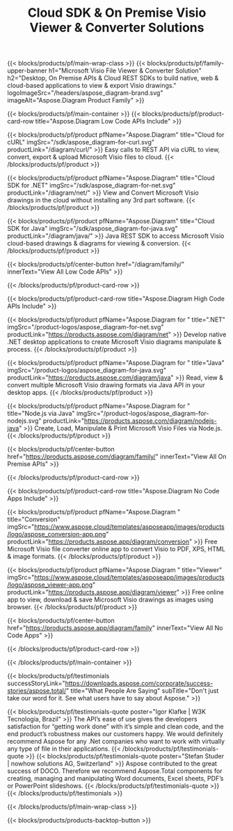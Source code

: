 ﻿---
title: Cloud SDK & On Premise Visio Viewer & Converter Solutions 
description: Desktop, On Premise APIs & Cloud REST SDKs to build native, web & cloud-based applications to view & export Visio drawings 
weight: 40
url: /
---

{{< blocks/products/pf/main-wrap-class >}}
{{< blocks/products/pf/family-upper-banner h1="Microsoft Visio File Viewer & Converter Solution" h2="Desktop, On Premise APIs & Cloud REST SDKs to build native, web & cloud-based applications to view & export Visio drawings." logoImageSrc="/headers/aspose_diagram-brand.svg" imageAlt="Aspose.Diagram Product Family" >}}

{{< blocks/products/pf/main-container >}}
{{< blocks/products/pf/product-card-row title="Aspose.Diagram Low Code APIs Include" >}}

{{< blocks/products/pf/product pfName="Aspose.Diagram" title="Cloud for cURL" imgSrc="/sdk/aspose_diagram-for-curl.svg" productLink="/diagram/curl/" >}}
Easy calls to REST API via cURL to view, convert, export & upload Microsoft Visio files to cloud.
{{< /blocks/products/pf/product >}}

{{< blocks/products/pf/product pfName="Aspose.Diagram" title="Cloud SDK for .NET" imgSrc="/sdk/aspose_diagram-for-net.svg" productLink="/diagram/net/" >}}
View and Convert Microsoft Visio drawings in the cloud without installing any 3rd part software.
{{< /blocks/products/pf/product >}}

{{< blocks/products/pf/product pfName="Aspose.Diagram" title="Cloud SDK for Java" imgSrc="/sdk/aspose_diagram-for-java.svg" productLink="/diagram/java/" >}}
Java REST SDK to access Microsoft Visio cloud-based drawings & diagrams for viewing & conversion.
{{< /blocks/products/pf/product >}}

{{< blocks/products/pf/center-button href="/diagram/family/" innerText="View All Low Code APIs" >}}

{{< /blocks/products/pf/product-card-row >}}

{{< blocks/products/pf/product-card-row title="Aspose.Diagram High Code APIs Include" >}}

{{< blocks/products/pf/product pfName="Aspose.Diagram for " title=".NET" imgSrc="/product-logos/aspose_diagram-for-net.svg" productLink="https://products.aspose.com/diagram/net" >}}
Develop native .NET desktop applications to create Microsoft Visio diagrams manipulate & process.
{{< /blocks/products/pf/product >}}

{{< blocks/products/pf/product pfName="Aspose.Diagram for " title="Java" imgSrc="/product-logos/aspose_diagram-for-java.svg" productLink="https://products.aspose.com/diagram/java" >}}
Read, view & convert multiple Microsoft Visio drawing formats via Java API in your desktop apps.
{{< /blocks/products/pf/product >}}

{{< blocks/products/pf/product pfName="Aspose.Diagram for " title="Node.js via Java" imgSrc="/product-logos/aspose_diagram-for-nodejs.svg" productLink="https://products.aspose.com/diagram/nodejs-java" >}}
Create, Load, Manipulate & Print Microsoft Visio Files via Node.js.
{{< /blocks/products/pf/product >}}

{{< blocks/products/pf/center-button href="https://products.aspose.com/diagram/family/" innerText="View All On Premise APIs" >}}

{{< /blocks/products/pf/product-card-row >}}

{{< blocks/products/pf/product-card-row title="Aspose.Diagram No Code Apps Include" >}}

{{< blocks/products/pf/product pfName="Aspose.Diagram " title="Conversion" imgSrc="https://www.aspose.cloud/templates/asposeapp/images/products/logo/aspose_conversion-app.png" productLink="https://products.aspose.app/diagram/conversion" >}}
Free Microsoft Visio file converter online app to convert Visio to PDF, XPS, HTML & image formats.
{{< /blocks/products/pf/product >}}

{{< blocks/products/pf/product pfName="Aspose.Diagram " title="Viewer" imgSrc="https://www.aspose.cloud/templates/asposeapp/images/products/logo/aspose_viewer-app.png" productLink="https://products.aspose.app/diagram/viewer" >}}
Free online app to view, download & save Microsoft Visio drawings as images using browser.
{{< /blocks/products/pf/product >}}

{{< blocks/products/pf/center-button href="https://products.aspose.app/diagram/family" innerText="View All No Code Apps" >}}

{{< /blocks/products/pf/product-card-row >}}

{{< /blocks/products/pf/main-container >}}

{{< blocks/products/pf/testimonials successStoryLink="https://downloads.aspose.com/corporate/success-stories/aspose.total/" title="What People Are Saying" subTitle="Don't just take our word for it. See what users have to say about Aspose." >}}

{{< blocks/products/pf/testimonials-quote poster="Igor Klafke | W3K Tecnologia, Brazil" >}}
The API’s ease of use gives the developers satisfaction for “getting work done” with it’s simple and clean code, and the end product’s robustness makes our customers happy. We would definitely recommend Aspose for any .Net companies who want to work with virtually any type of file in their applications.
{{< /blocks/products/pf/testimonials-quote >}}
{{< blocks/products/pf/testimonials-quote poster="Stefan Studer | nowhow solutions AG, Switzerland" >}}
Aspose contributed to the great success of DOCO. Therefore we recommend Aspose.Total components for creating, managing and manipulating Word documents, Excel sheets, PDF’s or PowerPoint slideshows.
{{< /blocks/products/pf/testimonials-quote >}}
{{< /blocks/products/pf/testimonials >}}

{{< /blocks/products/pf/main-wrap-class >}}

{{< blocks/products/products-backtop-button >}}
